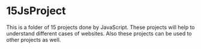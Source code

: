 # 15JsProject
This is a folder of 15 projects done by JavaScript.
These projects will help to understand different cases of websites. Also these projects can be used to other projects as well.

